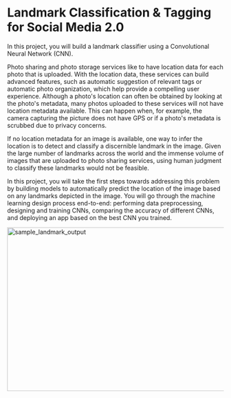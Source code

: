 # Landmark Classification & Tagging for Social Media 2.0

In this project, you will build a landmark classifier using a Convolutional Neural Network (CNN).

Photo sharing and photo storage services like to have location data for each photo that is uploaded. With the location data, these services can build advanced features, such as automatic suggestion of relevant tags or automatic photo organization, which help provide a compelling user experience. Although a photo's location can often be obtained by looking at the photo's metadata, many photos uploaded to these services will not have location metadata available. This can happen when, for example, the camera capturing the picture does not have GPS or if a photo's metadata is scrubbed due to privacy concerns.

If no location metadata for an image is available, one way to infer the location is to detect and classify a discernible landmark in the image. Given the large number of landmarks across the world and the immense volume of images that are uploaded to photo sharing services, using human judgment to classify these landmarks would not be feasible.

In this project, you will take the first steps towards addressing this problem by building models to automatically predict the location of the image based on any landmarks depicted in the image. You will go through the machine learning design process end-to-end: performing data preprocessing, designing and training CNNs, comparing the accuracy of different CNNs, and deploying an app based on the best CNN you trained.

<img width="672" height="381" alt="sample_landmark_output" src="https://github.com/user-attachments/assets/e737e1dc-c878-4bd0-8194-2239ff39f081" />


